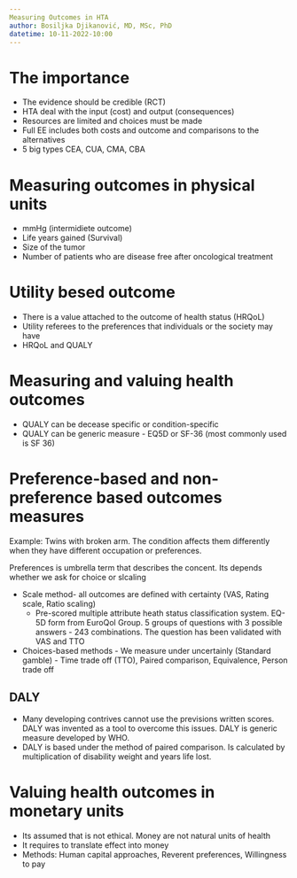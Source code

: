 ```yaml
---
Measuring Outcomes in HTA
author: Bosiljka Djikanović, MD, MSc, PhD
datetime: 10-11-2022-10:00
---
```


# The importance 
- The evidence should be credible (RCT)
- HTA deal with the input (cost) and output (consequences)
- Resources are limited and choices must be made
- Full EE includes both costs and outcome and comparisons to the alternatives 
- 5 big types CEA, CUA, CMA, CBA
# Measuring outcomes in physical units  
- mmHg (intermidiete outcome)
- Life years gained (Survival) 
- Size of the tumor
- Number of patients who are disease free after oncological treatment 
# Utility besed outcome 
- There is a value attached to the outcome of health status  (HRQoL)
- Utility referees to the preferences that individuals or the society may have
- HRQoL and QUALY


# Measuring and valuing health outcomes

- QUALY can be decease specific or condition-specific 
- QUALY can be generic measure - EQ5D or SF-36 (most commonly used is SF 36)

# Preference-based and non-preference based outcomes measures

Example: Twins with broken arm. The condition affects them differently when they have different occupation or preferences.

Preferences is umbrella term that describes the concent. 
Its depends whether we ask for choice or slcaling 

- Scale method- all outcomes are defined with certainty (VAS, Rating scale, Ratio scaling)
    - Pre-scored multiple attribute heath status classification system. EQ-5D form from EuroQol Group. 5 groups of questions with 3 possible answers - 243 combinations. The question has been validated with VAS and TTO 
- Choices-based methods - We measure under uncertainly (Standard gamble) - Time trade off (TTO), Paired comparison, Equivalence, Person trade off

## DALY 

- Many developing contrives cannot use the previsions written scores. DALY was invented as a tool to overcome this issues. DALY is generic measure developed by WHO. 
- DALY is based under the method of paired comparison. Is calculated by multiplication of disability weight and years life lost. 

# Valuing health outcomes in monetary units 

- Its assumed that is not ethical. Money are not natural units of health 
- It requires to translate effect into money 
- Methods: Human capital approaches, Reverent preferences, Willingness to pay